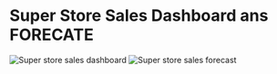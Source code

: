 # Super Store Sales Dashboard ans FORECATE
![Super store sales dashboard](https://github.com/user-attachments/assets/6e91e78f-e893-4a1b-a1b0-37d48a6195e7)
![Super store sales forecast](https://github.com/user-attachments/assets/f0513317-7b94-489e-85a6-1431df480d1c)
